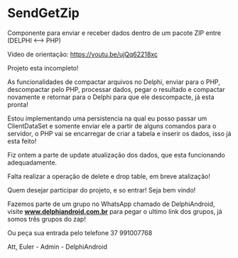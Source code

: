 # SendGetZip
Componente para enviar e receber dados dentro de um pacote ZIP entre (DELPHI &lt;--> PHP)

Video de orientação: https://youtu.be/ujQq62218xc

Projeto esta incompleto!

As funcionalidades de compactar arquivos no Delphi, enviar para o PHP, descompactar pelo PHP, processar dados, pegar o resultado e compactar novamente e retornar para o Delphi para que ele descompacte, já esta pronta!

Estou implementando uma persistencia na qual eu posso passar um ClientDataSet e somente enviar ele a partir de alguns comandos para o servidor, o PHP vai se encarregar de criar a tabela e inserir os dados, isso já esta feito!

Fiz ontem a parte de update atualização dos dados, que esta funcionando adequadamente.

Falta realizar a operação de delete e drop table, em breve atalização!

Quem desejar participar do projeto, e so entrar! Seja bem vindo!

Fazemos parte de um grupo no WhatsApp chamado de DelphiAndroid, visite <b>www.delphiandroid.com.br</b> para pegar o ultimo link dos grupos, já somos três grupos do zap!

Ou peça sua entrada pelo telefone 37 991007768

Att,
Euler - Admin - DelphiAndroid
